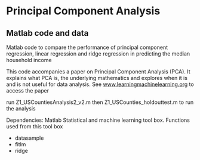 # Principal Component Analysis
## Matlab code and data
Matlab code to compare the performance of principal component regression, linear regression and ridge regression in predicting the median household income

This code accompanies a paper on Principal Component Analysis (PCA). It explains what PCA is, the underlying mathematics and explores when it is and is not useful for data analysis. See www.learningmachinelearning.org to access the paper

run Z1_USCountiesAnalysis2_v2.m then Z1_USCounties_holdouttest.m to run the analysis

Dependencies:
Matlab Statistical and machine learning tool box. Functions used from this tool box    
* datasample
* fitlm
* ridge
